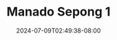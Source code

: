 --- 
title: "Manado Sepong 1"
description: "video bokeh Manado Sepong 1 durasi panjang full new"
date: 2024-07-09T02:49:38-08:00
file_code: "1emul86t08kc"
draft: false
cover: "li7m8etsyq0f894i.jpg"
tags: ["Manado", "Sepong", "bokep-indo", "bokep-viral", "bokep-ig"]
length: 153
fld_id: "1482557"
foldername: "ADEL KAUNANG"
categories: ["ADEL KAUNANG"]
views: 0
---